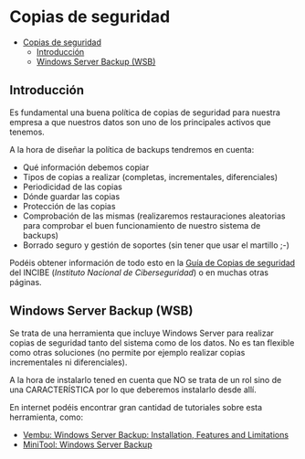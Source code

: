 # Copias de seguridad
- [Copias de seguridad](#copias-de-seguridad)
  - [Introducción](#introducción)
  - [Windows Server Backup (WSB)](#windows-server-backup-wsb)

## Introducción
Es fundamental una buena política de copias de seguridad para nuestra empresa a que nuestros datos son uno de los principales activos que tenemos.

A la hora de diseñar la política de backups tendremos en cuenta:
- Qué información debemos copiar
- Tipos de copias a realizar (completas, incrementales, diferenciales)
- Periodicidad de las copias
- Dónde guardar las copias
- Protección de las copias
- Comprobación de las mismas (realizaremos restauraciones aleatorias para comprobar el buen funcionamiento de nuestro sistema de backups)
- Borrado seguro y gestión de soportes (sin tener que usar el martillo ;-)

Podéis obtener información de todo esto en la [Guía de Copias de seguridad](https://www.incibe.es/sites/default/files/contenidos/guias/guia-copias-de-seguridad.pdf) del INCIBE (_Instituto Nacional de Ciberseguridad_) o en muchas otras páginas.

## Windows Server Backup (WSB)
Se trata de una herramienta que incluye Windows Server para realizar copias de seguridad tanto del sistema como de los datos. No es tan flexible como otras soluciones (no permite por ejemplo realizar copias incrementales ni diferenciales).

A la hora de instalarlo tened en cuenta que NO se trata de un rol sino de una CARACTERÍSTICA por lo que deberemos instalarlo desde allí.

En internet podéis encontrar gran cantidad de tutoriales sobre esta herramienta, como:
- [Vembu: Windows Server Backup: Installation, Features and Limitations](https://www.vembu.com/blog/windows-server-backup-installation-features-limitations/)
- [MiniTool: Windows Server Backup](https://www.minitool.com/backup-tips/windows-server-backup.html)
